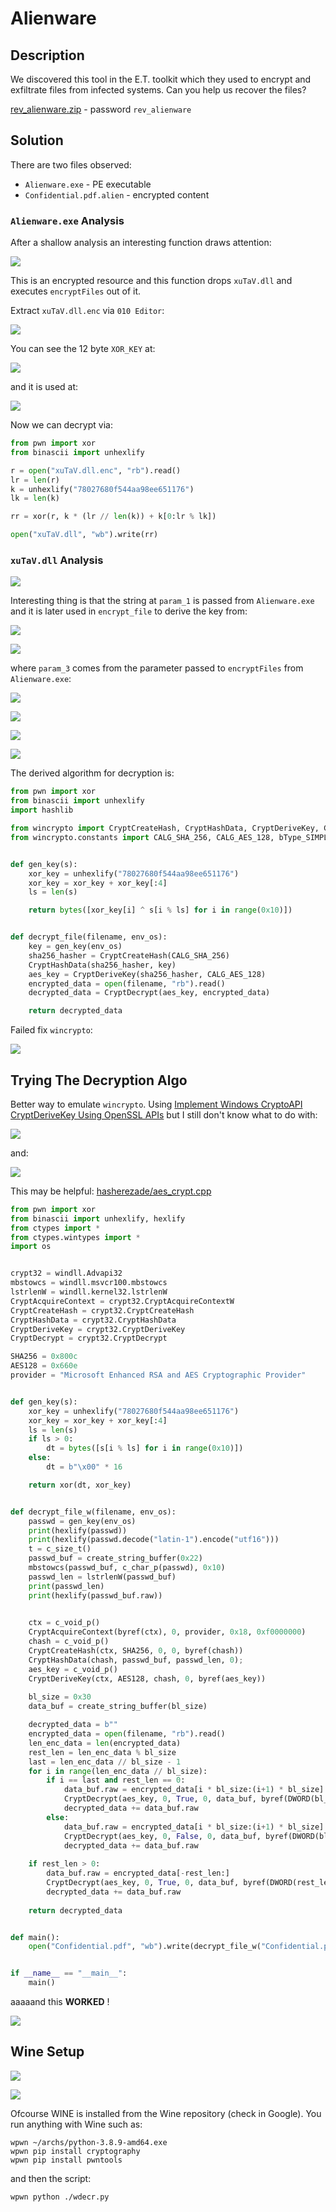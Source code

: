 # Alienware

## Description

We discovered this tool in the E.T. toolkit which they used to encrypt and exfiltrate files from infected systems. Can you help us recover the files?

[rev_alienware.zip](rev_alienware.zip) - password `rev_alienware`

## Solution

There are two files observed:

- `Alienware.exe` - PE executable
- `Confidential.pdf.alien` - encrypted content

### `Alienware.exe` Analysis

After a shallow analysis an interesting function draws attention:

![](https://i.imgur.com/GUx2FqQ.png)

This is an encrypted resource and this function drops `xuTaV.dll` and executes `encryptFiles` out of it.

Extract `xuTaV.dll.enc` via `010 Editor`:

![](https://i.imgur.com/e2tzk3G.png)

You can see the 12 byte `XOR_KEY` at:

![](https://i.imgur.com/sHoXLxm.png)

and it is used at:

![](https://i.imgur.com/u0NoMPg.png)

Now we can decrypt via:

```python
from pwn import xor
from binascii import unhexlify

r = open("xuTaV.dll.enc", "rb").read()
lr = len(r)
k = unhexlify("78027680f544aa98ee651176")
lk = len(k)

rr = xor(r, k * (lr // len(k)) + k[0:lr % lk])

open("xuTaV.dll", "wb").write(rr)
```

### `xuTaV.dll` Analysis

![](https://i.imgur.com/5wT2zxc.png)

Interesting thing is that the string at `param_1` is passed from `Alienware.exe` and it is later used in `encrypt_file` to derive the key from:

![](https://i.imgur.com/z1owQqO.png)

![](https://i.imgur.com/X5R1InT.png)

where `param_3` comes from the parameter passed to `encryptFiles` from `Alienware.exe`:

![](https://i.imgur.com/juC42tG.png)

![](https://i.imgur.com/NdqRBHZ.png)

![](https://i.imgur.com/mPkH3Kn.png)

![](https://i.imgur.com/C7AsWuF.png)


The derived algorithm for decryption is:

```python
from pwn import xor
from binascii import unhexlify
import hashlib

from wincrypto import CryptCreateHash, CryptHashData, CryptDeriveKey, CryptEncrypt, CryptDecrypt
from wincrypto.constants import CALG_SHA_256, CALG_AES_128, bType_SIMPLEBLOB


def gen_key(s):
    xor_key = unhexlify("78027680f544aa98ee651176")
    xor_key = xor_key + xor_key[:4]
    ls = len(s)

    return bytes([xor_key[i] ^ s[i % ls] for i in range(0x10)])


def decrypt_file(filename, env_os):
    key = gen_key(env_os)
    sha256_hasher = CryptCreateHash(CALG_SHA_256)
    CryptHashData(sha256_hasher, key)
    aes_key = CryptDeriveKey(sha256_hasher, CALG_AES_128)
    encrypted_data = open(filename, "rb").read()
    decrypted_data = CryptDecrypt(aes_key, encrypted_data)

    return decrypted_data
```

Failed fix `wincrypto`:

![](https://i.imgur.com/FQlTNr7.png)

## Trying The Decryption Algo

Better way to emulate `wincrypto`. Using [Implement Windows CryptoAPI CryptDeriveKey Using OpenSSL APIs](https://stackoverflow.com/questions/4793583/implement-windows-cryptoapi-cryptderivekey-using-openssl-apis) but I still don't know what to do with:

![](https://i.imgur.com/8kaGRg9.png)

and:

![](https://i.imgur.com/dJKTKJY.png)

This may be helpful: [hasherezade/aes_crypt.cpp](https://gist.github.com/hasherezade/2860d94910c5c5fb776edadf57f0bef6)


```python
from pwn import xor
from binascii import unhexlify, hexlify
from ctypes import *
from ctypes.wintypes import *
import os


crypt32 = windll.Advapi32
mbstowcs = windll.msvcr100.mbstowcs
lstrlenW = windll.kernel32.lstrlenW
CryptAcquireContext = crypt32.CryptAcquireContextW
CryptCreateHash = crypt32.CryptCreateHash
CryptHashData = crypt32.CryptHashData
CryptDeriveKey = crypt32.CryptDeriveKey
CryptDecrypt = crypt32.CryptDecrypt

SHA256 = 0x800c
AES128 = 0x660e
provider = "Microsoft Enhanced RSA and AES Cryptographic Provider"


def gen_key(s):
    xor_key = unhexlify("78027680f544aa98ee651176")
    xor_key = xor_key + xor_key[:4]
    ls = len(s)
    if ls > 0:
        dt = bytes([s[i % ls] for i in range(0x10)])
    else:
        dt = b"\x00" * 16

    return xor(dt, xor_key)


def decrypt_file_w(filename, env_os):
    passwd = gen_key(env_os)
    print(hexlify(passwd))
    print(hexlify(passwd.decode("latin-1").encode("utf16")))
    t = c_size_t()
    passwd_buf = create_string_buffer(0x22)
    mbstowcs(passwd_buf, c_char_p(passwd), 0x10)
    passwd_len = lstrlenW(passwd_buf)
    print(passwd_len)
    print(hexlify(passwd_buf.raw))

    
    ctx = c_void_p()
    CryptAcquireContext(byref(ctx), 0, provider, 0x18, 0xf0000000)
    chash = c_void_p()
    CryptCreateHash(ctx, SHA256, 0, 0, byref(chash))
    CryptHashData(chash, passwd_buf, passwd_len, 0);
    aes_key = c_void_p()
    CryptDeriveKey(ctx, AES128, chash, 0, byref(aes_key))
    
    bl_size = 0x30
    data_buf = create_string_buffer(bl_size)

    decrypted_data = b""
    encrypted_data = open(filename, "rb").read()
    len_enc_data = len(encrypted_data)
    rest_len = len_enc_data % bl_size
    last = len_enc_data // bl_size - 1
    for i in range(len_enc_data // bl_size):
        if i == last and rest_len == 0:
            data_buf.raw = encrypted_data[i * bl_size:(i+1) * bl_size]
            CryptDecrypt(aes_key, 0, True, 0, data_buf, byref(DWORD(bl_size)))
            decrypted_data += data_buf.raw
        else:
            data_buf.raw = encrypted_data[i * bl_size:(i+1) * bl_size]
            CryptDecrypt(aes_key, 0, False, 0, data_buf, byref(DWORD(bl_size)))
            decrypted_data += data_buf.raw
    
    if rest_len > 0:
        data_buf.raw = encrypted_data[-rest_len:]
        CryptDecrypt(aes_key, 0, True, 0, data_buf, byref(DWORD(rest_len)))
        decrypted_data += data_buf.raw
    
    return decrypted_data


def main():
    open("Confidential.pdf", "wb").write(decrypt_file_w("Confidential.pdf.alien", b"Windows_NT"))


if __name__ == "__main__":
    main()
```

aaaaand this **WORKED** !

![](https://i.imgur.com/bancmTX.png)

## Wine Setup

![](https://i.imgur.com/TWIekVG.png)

![](https://i.imgur.com/LPkK21S.png)

Ofcourse WINE is installed from the Wine repository (check in Google). You run anything with Wine such as:

```
wpwn ~/archs/python-3.8.9-amd64.exe 
wpwn pip install cryptography
wpwn pip install pwntools
```

and then the script:

```
wpwn python ./wdecr.py 
```